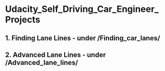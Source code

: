 # Udacity_Self_Driving_Car_Engineer_Projects

## 1. Finding Lane Lines - under /Finding_car_lanes/


## 2. Advanced Lane Lines - under /Advanced_lane_lines/
